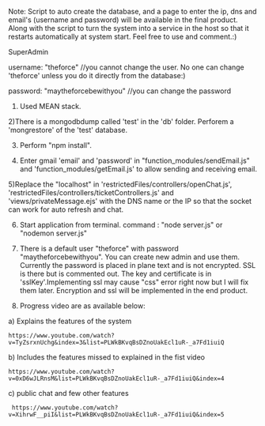 Note:
Script to auto create the database, and a page to enter the ip, dns and email's (username and password) will be available in the final product.
Along with the script to turn the system into a service in the host so that it restarts automatically at system start.
Feel free to use and comment.:)

SuperAdmin

username: "theforce"                 //you cannot change the user. No one can change 'theforce' unless you do it directly from the database:)

password: "maytheforcebewithyou"     //you can change the password


1) Used  MEAN stack.

2)There is a mongodbdump called 'test' in the 'db' folder. Perforem a 'mongrestore' of the 'test' database. 

3) Perform "npm install".

4) Enter gmail 'email' and 'password' in "function_modules/sendEmail.js" and 'function_modules/getEmail.js' to allow sending and receiving email.

5)Replace the "localhost" in 'restrictedFiles/controllers/openChat.js', 'restrictedFiles/controllers/ticketControllers.js' and 'views/privateMessage.ejs' with the DNS name or the IP so that the socket can work for auto refresh and chat.

6) Start application from terminal. command : "node server.js" or "nodemon server.js"

7) There is a default user "theforce" with password "maytheforcebewithyou". You can create new admin and use them. Currently the password is placed in plane text and is not encrypted. SSL is there but is commented out. The key and certificate is in 'sslKey'.Implementing ssl may cause "css" error right now but I will fix them later. Encryption and ssl will be implemented in the end product.

8) Progress video are as available below:

  a) Explains the features of the system

    https://www.youtube.com/watch?v=TyZsrxnUchg&index=3&list=PLWkBKvqBsDZnoUakEcl1uR-_a7Fd1iuiQ

  b) Includes the features missed to explained in the fist video

    https://www.youtube.com/watch?v=0xD6wJLRnsM&list=PLWkBKvqBsDZnoUakEcl1uR-_a7Fd1iuiQ&index=4

  c) public chat and few other features

     https://www.youtube.com/watch?v=XihrwF__piI&list=PLWkBKvqBsDZnoUakEcl1uR-_a7Fd1iuiQ&index=5
